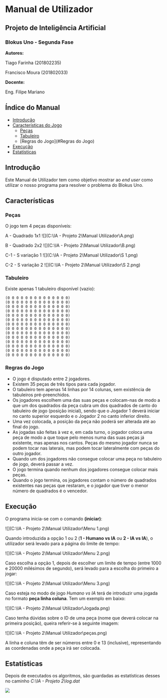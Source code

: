 # Manual de Utilizador

## **Projeto de Inteligência Artificial**

### **Blokus Uno - Segunda Fase**



**Autores:** 

Tiago Farinha (201802235)

 Francisco Moura (201802033)



**Docente:**

Eng. Filipe Mariano




## Índice do Manual

- [Introdução](#Introdução)
- [Características do Jogo](#Características)
    - [Peças](#Peças)
    - [Tabuleiro](#Tabuleiro) 
    - [Regras do Jogo](#Regras do Jogo)
- [Execução](#Execução)
- [Estatísticas](#Estatísticas)

## Introdução

Este Manual de Utilizador tem como objetivo mostrar ao *end user* como utilizar o nosso programa para resolver o problema do Blokus Uno.



## Características

### Peças
O jogo tem 4 peças disponíveis:

A - Quadrado 1x1  ![](C:\IA - Projeto 2\Manual Utilizador\A.png)



B - Quadrado 2x2  ![](C:\IA - Projeto 2\Manual Utilizador\B.png)



C-1 - S variação 1  ![](C:\IA - Projeto 2\Manual Utilizador\S 1.png)



C-2 - S variação 2   ![](C:\IA - Projeto 2\Manual Utilizador\S 2.png)



### Tabuleiro

Existe apenas 1 tabuleiro disponível (vazio):
```
(0 0 0 0 0 0 0 0 0 0 0 0 0 0) 
(0 0 0 0 0 0 0 0 0 0 0 0 0 0) 
(0 0 0 0 0 0 0 0 0 0 0 0 0 0) 
(0 0 0 0 0 0 0 0 0 0 0 0 0 0) 
(0 0 0 0 0 0 0 0 0 0 0 0 0 0) 
(0 0 0 0 0 0 0 0 0 0 0 0 0 0) 
(0 0 0 0 0 0 0 0 0 0 0 0 0 0) 
(0 0 0 0 0 0 0 0 0 0 0 0 0 0) 
(0 0 0 0 0 0 0 0 0 0 0 0 0 0) 
(0 0 0 0 0 0 0 0 0 0 0 0 0 0) 
(0 0 0 0 0 0 0 0 0 0 0 0 0 0) 
(0 0 0 0 0 0 0 0 0 0 0 0 0 0) 
(0 0 0 0 0 0 0 0 0 0 0 0 0 0) 
(0 0 0 0 0 0 0 0 0 0 0 0 0 0) 
```



### Regras do Jogo

- O jogo é disputado entre 2 jogadores.
- Existem 35 peças de três tipos para cada jogador.
- O tabuleiro tem apenas 14 linhas por 14 colunas, sem existência de tabuleiros pré-preenchidos.
- Os jogadores escolhem uma das suas peças e colocam-nas de modo a que um dos quadrados da peça cubra um dos quadrados de canto do tabuleiro de jogo (posição inicial), sendo que o Jogador 1 deverá iniciar no canto superior esquerdo e o Jogador 2 no canto inferior direito.
- Uma vez colocada, a posição da peça não poderá ser alterada até ao final do jogo.
- As jogadas são feitas à vez e, em cada turno, o jogador coloca uma peça de modo a que toque pelo menos numa das suas peças já existente, mas apenas nos cantos. Peças do mesmo jogador nunca se podem tocar nas laterais, mas podem tocar lateralmente com peças do outro jogador.
- Quando um dos jogadores não consegue colocar uma peça no tabuleiro de jogo, deverá passar a vez.
- O jogo termina quando nenhum dos jogadores consegue colocar mais peças.
- Quando o jogo termina, os jogadores contam o número de quadrados existentes nas peças que restaram, e o jogador que tiver o menor número de quadrados é o vencedor.



## Execução 

O programa inicia-se com o comando **(iniciar)**:

![](C:\IA - Projeto 2\Manual Utilizador\Menu 1.png)



Quando introduzida a opção 1 ou 2 (**1 - Humano vs IA** ou **2 - IA vs IA**), o utilizador será levado para a página do limite de tempo:

![](C:\IA - Projeto 2\Manual Utilizador\Menu 2.png)



Caso escolha a opção 1, depois de escolher um limite de tempo (entre 1000 e 20000 milésimos de segundo), será levado para a escolha do primeiro a jogar:

![](C:\IA - Projeto 2\Manual Utilizador\Menu 3.png)



Caso esteja no modo de jogo *Humano vs IA* terá de introduzir uma jogada no formato **peça linha coluna**. Tem um exemplo em baixo:

![](C:\IA - Projeto 2\Manual Utilizador\Jogada.png)



Caso tenha dúvidas sobre o ID de uma peça (nome que deverá colocar na primeira posição), queira referir-se à seguinte imagem:

![](C:\IA - Projeto 2\Manual Utilizador\peças.png)



A linha e coluna têm de ser números entre 0 e 13 (inclusive), representando as coordenadas onde a peça irá ser colocada.



## Estatísticas

Depois de executados os algoritmos, são guardadas as estatísticas desses no caminho *C:\IA - Projeto 2\log.dat*

<img src="C:\IA - Projeto 2\Manual Utilizador\Estatisticas.png" style="zoom:90%;" />
